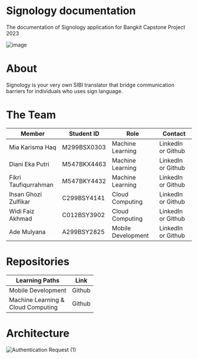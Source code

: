 # Signology documentation
The documentation of Signology application for Bangkit Capstone Project 2023

![image](https://github.com/Signology/.github/assets/93120790/fee95595-e809-4aba-86f5-13897278fd5c)


# About
Signology is your very own SIBI translator that bridge communication barriers for individuals who uses sign language.

# The Team
| Member | Student ID | Role | Contact |
|-----------------|-----------------|-----------------|-----------------|
| Mia Karisma Haq | M299BSX0303 | Machine Learning | LinkedIn or Github |
| Diani Eka Putri | M547BKX4463 | Machine Learning | LinkedIn or Github |
| Fikri Taufiqurrahman | M547BKY4432 | Machine Learning | LinkedIn or Github |
| Ihsan Ghozi Zulfikar | C299BSY4141 | Cloud Computing | LinkedIn or Github |
| Widi Faiz Akhmad | C012BSY3902 | Cloud Computing | LinkedIn or Github |
| Ade Mulyana | A299BSY2825 | Mobile Development | LinkedIn or Github |

# Repositories
| Learning Paths | Link |
|-----------------|-----------------|
| Mobile Development | Github |
| Machine Learning & <br> Cloud Computing | Github |

# Architecture
![Authentication Request (1)](https://github.com/Signology/.github/assets/93120790/894be652-7ea4-4470-b58a-924dfe5749f2)
